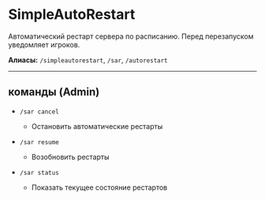 # SimpleAutoRestart

Автоматический рестарт сервера по расписанию. Перед перезапуском уведомляет игроков.

**Алиасы:** `/simpleautorestart`, `/sar`, `/autorestart`

---

## команды (Admin)

* `/sar cancel`

  * Остановить автоматические рестарты

* `/sar resume`

  * Возобновить рестарты

* `/sar status`

  * Показать текущее состояние рестартов
